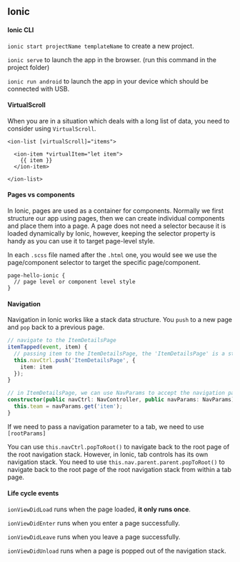 ## Ionic

#### Ionic CLI

`ionic start projectName templateName` to create a new project.

`ionic serve` to launch the app in the browser. (run this command in the project folder)

`ionic run android` to launch the app in your device which should be connected with USB.

#### VirtualScroll

When you are in a situation which deals with a long list of data, you need to consider using `VirtualScroll`.

```
<ion-list [virtualScroll]="items">

  <ion-item *virtualItem="let item">
    {{ item }}
  </ion-item>

</ion-list>
```

#### Pages vs components

In Ionic, pages are used as a container for components. Normally we first structure our app using pages, then we can create individual components and place them into a page. A page does not need a selector because it is loaded dynamically by Ionic, however, keeping the selector property is handy as you can use it to target page-level style.

In each `.scss` file named after the `.html` one, you would see we use the page/component selector to target the specific page/component.

```
page-hello-ionic {
  // page level or component level style
}
```

#### Navigation

Navigation in Ionic works like a stack data structure. You `push` to a new page and `pop` back to a previous page.

```ts
// navigate to the ItemDetailsPage
itemTapped(event, item) {
  // passing item to the ItemDetailsPage, the 'ItemDetailsPage' is a string because this page is lazily loaded
  this.navCtrl.push('ItemDetailsPage', {
    item: item
  });
}

// in ItemDetailsPage, we can use NavParams to accept the navigation parameter in the constructor
constructor(public navCtrl: NavController, public navParams: NavParams) {
  this.team = navParams.get('item');
}
```

If we need to pass a navigation parameter to a tab, we need to use `[rootParams]`

You can use `this.navCtrl.popToRoot()` to navigate back to the root page of the root navigation stack. However, in Ionic, tab controls has its own navigation stack. You need to use `this.nav.parent.parent.popToRoot()` to navigate back to the root page of the root navigation stack from within a tab page.

#### Life cycle events

`ionViewDidLoad` runs when the page loaded, __it only runs once__.

`ionViewDidEnter` runs when you enter a page successfully.

`ionViewDidLeave` runs when you leave a page successfully.

`ionViewDidUnload` runs when a page is popped out of the navigation stack.
